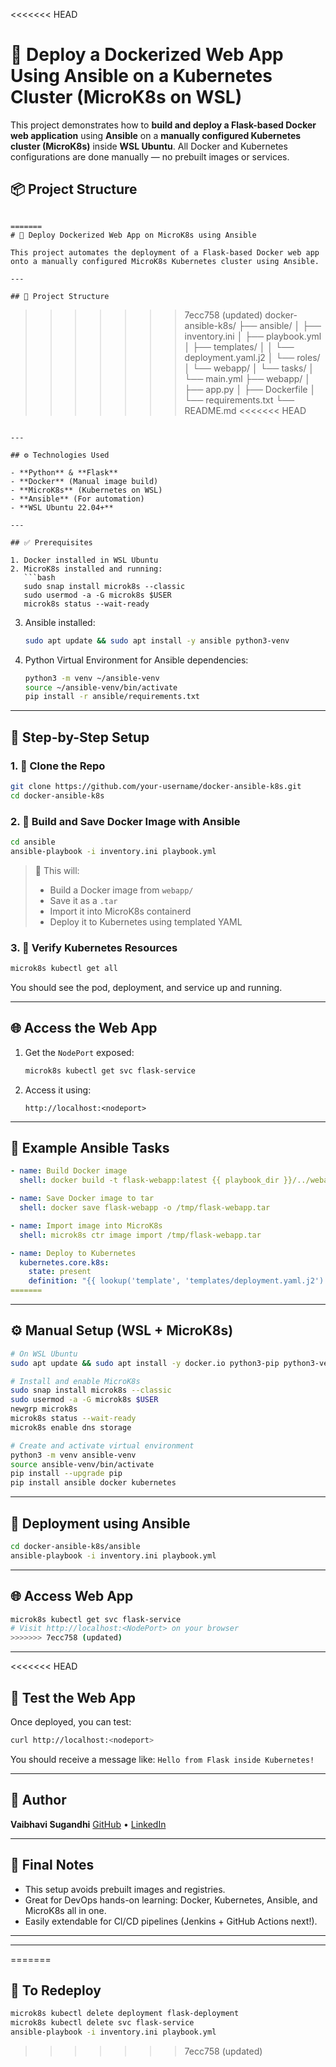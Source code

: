 <<<<<<< HEAD

# 🚀 Deploy a Dockerized Web App Using Ansible on a Kubernetes Cluster (MicroK8s on WSL)

This project demonstrates how to **build and deploy a Flask-based Docker web application** using **Ansible** on a **manually configured Kubernetes cluster (MicroK8s)** inside **WSL Ubuntu**. All Docker and Kubernetes configurations are done manually — no prebuilt images or services.



## 📦 Project Structure

```

=======
# 🚀 Deploy Dockerized Web App on MicroK8s using Ansible

This project automates the deployment of a Flask-based Docker web app onto a manually configured MicroK8s Kubernetes cluster using Ansible.

---

## 📁 Project Structure

```
>>>>>>> 7ecc758 (updated)
docker-ansible-k8s/
├── ansible/
│   ├── inventory.ini
│   ├── playbook.yml
│   ├── templates/
│   │   └── deployment.yaml.j2
│   └── roles/
│       └── webapp/
│           └── tasks/
│               └── main.yml
├── webapp/
│   ├── app.py
│   ├── Dockerfile
│   └── requirements.txt
└── README.md
<<<<<<< HEAD

````

---

## ⚙️ Technologies Used

- **Python** & **Flask**
- **Docker** (Manual image build)
- **MicroK8s** (Kubernetes on WSL)
- **Ansible** (For automation)
- **WSL Ubuntu 22.04+**

---

## ✅ Prerequisites

1. Docker installed in WSL Ubuntu
2. MicroK8s installed and running:
   ```bash
   sudo snap install microk8s --classic
   sudo usermod -a -G microk8s $USER
   microk8s status --wait-ready
````

3. Ansible installed:

   ```bash
   sudo apt update && sudo apt install -y ansible python3-venv
   ```
4. Python Virtual Environment for Ansible dependencies:

   ```bash
   python3 -m venv ~/ansible-venv
   source ~/ansible-venv/bin/activate
   pip install -r ansible/requirements.txt
   ```

---

## 🚀 Step-by-Step Setup

### 1. 🧱 Clone the Repo

```bash
git clone https://github.com/your-username/docker-ansible-k8s.git
cd docker-ansible-k8s
```

### 2. 🐳 Build and Save Docker Image with Ansible

```bash
cd ansible
ansible-playbook -i inventory.ini playbook.yml
```

> 🔹 This will:
>
> * Build a Docker image from `webapp/`
> * Save it as a `.tar`
> * Import it into MicroK8s containerd
> * Deploy it to Kubernetes using templated YAML

### 3. 🔎 Verify Kubernetes Resources

```bash
microk8s kubectl get all
```

You should see the pod, deployment, and service up and running.

---

## 🌐 Access the Web App

1. Get the `NodePort` exposed:

   ```bash
   microk8s kubectl get svc flask-service
   ```

2. Access it using:

   ```
   http://localhost:<nodeport>
   ```

---

## 📜 Example Ansible Tasks

```yaml
- name: Build Docker image
  shell: docker build -t flask-webapp:latest {{ playbook_dir }}/../webapp

- name: Save Docker image to tar
  shell: docker save flask-webapp -o /tmp/flask-webapp.tar

- name: Import image into MicroK8s
  shell: microk8s ctr image import /tmp/flask-webapp.tar

- name: Deploy to Kubernetes
  kubernetes.core.k8s:
    state: present
    definition: "{{ lookup('template', 'templates/deployment.yaml.j2') }}"
=======
```

---

## ⚙️ Manual Setup (WSL + MicroK8s)

```bash
# On WSL Ubuntu
sudo apt update && sudo apt install -y docker.io python3-pip python3-venv

# Install and enable MicroK8s
sudo snap install microk8s --classic
sudo usermod -a -G microk8s $USER
newgrp microk8s
microk8s status --wait-ready
microk8s enable dns storage

# Create and activate virtual environment
python3 -m venv ansible-venv
source ansible-venv/bin/activate
pip install --upgrade pip
pip install ansible docker kubernetes
```

---

## 🚀 Deployment using Ansible

```bash
cd docker-ansible-k8s/ansible
ansible-playbook -i inventory.ini playbook.yml
```

---

## 🌐 Access Web App

```bash
microk8s kubectl get svc flask-service
# Visit http://localhost:<NodePort> on your browser
>>>>>>> 7ecc758 (updated)
```

---

<<<<<<< HEAD
## 🧪 Test the Web App

Once deployed, you can test:

```bash
curl http://localhost:<nodeport>
```

You should receive a message like: `Hello from Flask inside Kubernetes!`

---

## 📌 Author

**Vaibhavi Sugandhi**
[GitHub](https://github.com/VaibhaviSugandhi1733) • [LinkedIn](https://www.linkedin.com/in/vaibhavi-sugandhi/)

---

## 🏁 Final Notes

* This setup avoids prebuilt images and registries.
* Great for DevOps hands-on learning: Docker, Kubernetes, Ansible, and MicroK8s all in one.
* Easily extendable for CI/CD pipelines (Jenkins + GitHub Actions next!).

---

---

=======
## 🧹 To Redeploy

```bash
microk8s kubectl delete deployment flask-deployment
microk8s kubectl delete svc flask-service
ansible-playbook -i inventory.ini playbook.yml
```
>>>>>>> 7ecc758 (updated)
